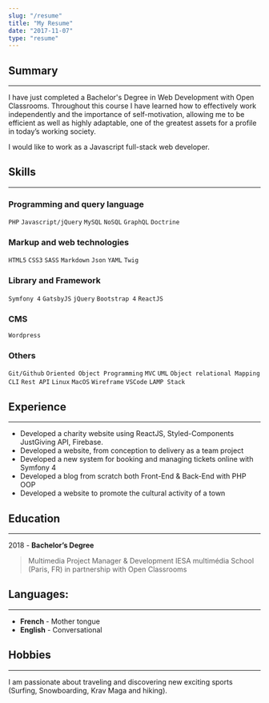 ```yaml
---
slug: "/resume"
title: "My Resume"
date: "2017-11-07"
type: "resume"
---
```


## Summary
---
I have just completed a Bachelor's Degree in Web Development with Open Classrooms. Throughout this course I have learned how to effectively work independently and the importance of self-motivation, allowing me to be efficient as well as highly adaptable, one of the greatest assets for a profile in today’s working society.

I would like to work as a Javascript full-stack web developer.

## Skills
---
### Programming and query language
`PHP` `Javascript/jQuery` `MySQL` `NoSQL` `GraphQL` `Doctrine`

### Markup and web technologies
`HTML5` `CSS3` `SASS` `Markdown` `Json` `YAML` `Twig`

### Library and Framework
`Symfony 4` `GatsbyJS` `jQuery` `Bootstrap 4` `ReactJS`

### CMS
`Wordpress`

### Others
`Git/Github` `Oriented Object Programming` `MVC` `UML` `Object relational Mapping` 
`CLI` `Rest API` `Linux` `MacOS` `Wireframe` `VSCode` `LAMP Stack`

## Experience
---
* Developed a charity website using ReactJS, Styled-Components JustGiving API, Firebase.
* Developed a website, from conception to delivery as a team project
* Developed a new system for booking and managing tickets online with <span class="nowrap">Symfony 4</span>
* Developed a blog from scratch both Front-End & Back-End with PHP OOP
* Developed a website to promote the cultural activity of a town

## Education
---
2018 - **Bachelor’s Degree**
> Multimedia Project Manager & Development 
> IESA multimédia School (Paris, FR) in partnership with Open Classrooms

## Languages:
---
* **French** - Mother tongue
* **English** - Conversational 

## Hobbies
---
I am passionate about traveling and discovering new exciting sports (Surfing, Snowboarding, Krav Maga and hiking). 